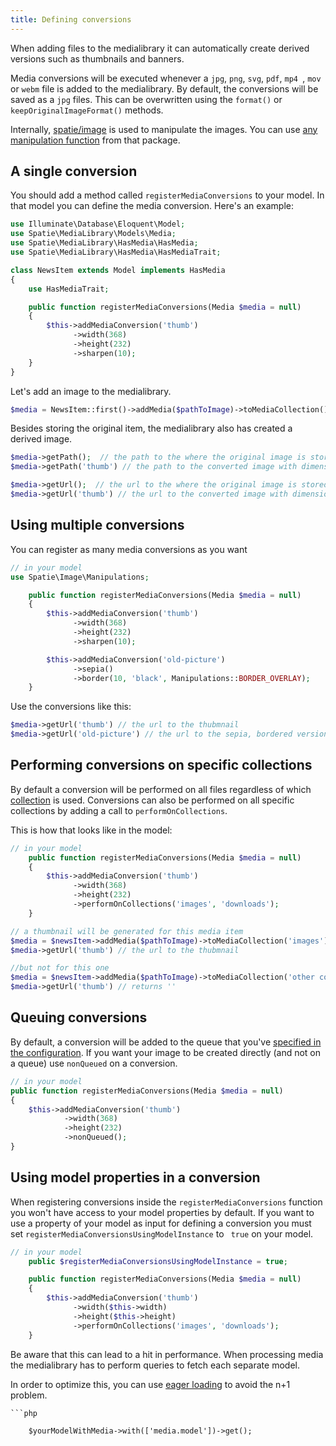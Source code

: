 ```yaml
---
title: Defining conversions
---
```


When adding files to the medialibrary it can automatically create derived versions such as thumbnails and banners.

Media conversions will be executed whenever  a `jpg`, `png`, `svg`, `pdf`, `mp4 `, `mov` or `webm` file is added to the medialibrary. By default, the conversions will be saved as a `jpg` files. This can be overwritten using the `format()` or `keepOriginalImageFormat()` methods.

Internally, [spatie/image](https://docs.spatie.be/image/v1/) is used to manipulate the images. You can use [any manipulation function](https://docs.spatie.be/image) from that package.

## A single conversion

You should add a method called `registerMediaConversions` to your model. In that model you can define the media conversion. Here's an example:

```php
use Illuminate\Database\Eloquent\Model;
use Spatie\MediaLibrary\Models\Media;
use Spatie\MediaLibrary\HasMedia\HasMedia;
use Spatie\MediaLibrary\HasMedia\HasMediaTrait;

class NewsItem extends Model implements HasMedia
{
    use HasMediaTrait;

    public function registerMediaConversions(Media $media = null)
    {
        $this->addMediaConversion('thumb')
              ->width(368)
              ->height(232)
              ->sharpen(10);
    }
}
```

Let's add an image to the medialibrary.

```php
$media = NewsItem::first()->addMedia($pathToImage)->toMediaCollection();
```

Besides storing the original item, the medialibrary also has created a derived image.

```php
$media->getPath();  // the path to the where the original image is stored
$media->getPath('thumb') // the path to the converted image with dimensions 368x232

$media->getUrl();  // the url to the where the original image is stored
$media->getUrl('thumb') // the url to the converted image with dimensions 368x232
```

## Using multiple conversions

You can register as many media conversions as you want

```php
// in your model
use Spatie\Image\Manipulations;

    public function registerMediaConversions(Media $media = null)
    {
        $this->addMediaConversion('thumb')
              ->width(368)
              ->height(232)
              ->sharpen(10);

        $this->addMediaConversion('old-picture')
              ->sepia()
              ->border(10, 'black', Manipulations::BORDER_OVERLAY);
    }
```

Use the conversions like this:

```php
$media->getUrl('thumb') // the url to the thubmnail
$media->getUrl('old-picture') // the url to the sepia, bordered version
```

## Performing conversions on specific collections

By default a conversion will be performed on all files regardless of which [collection](https://docs.spatie.be/laravel-medialibrary/v7/basic-usage/working-with-collections) is used.  Conversions can also be performed on all specific collections by adding a call to  `performOnCollections`.

This is how that looks like in the model:

```php
// in your model
    public function registerMediaConversions(Media $media = null)
    {
        $this->addMediaConversion('thumb')
              ->width(368)
              ->height(232)
              ->performOnCollections('images', 'downloads');
    }
```


```php
// a thumbnail will be generated for this media item
$media = $newsItem->addMedia($pathToImage)->toMediaCollection('images');
$media->getUrl('thumb') // the url to the thubmnail

//but not for this one
$media = $newsItem->addMedia($pathToImage)->toMediaCollection('other collection');
$media->getUrl('thumb') // returns ''
```

## Queuing conversions

By default, a conversion will be added to the queue that you've [specified in the configuration](https://docs.spatie.be/laravel-medialibrary/v7/installation-setup). If you want your image to be created directly (and not on a queue) use `nonQueued` on a conversion.

```php
// in your model
public function registerMediaConversions(Media $media = null)
{
    $this->addMediaConversion('thumb')
            ->width(368)
            ->height(232)
            ->nonQueued();
}
```


## Using model properties in a conversion

When registering conversions inside the `registerMediaConversions` function you won't have access to your model properties by default. If you want to use a property of your model as input for defining a conversion you must set `registerMediaConversionsUsingModelInstance` to `
true` on your model.

```php
// in your model
    public $registerMediaConversionsUsingModelInstance = true;

    public function registerMediaConversions(Media $media = null)
    {
        $this->addMediaConversion('thumb')
              ->width($this->width)
              ->height($this->height)
              ->performOnCollections('images', 'downloads');
    }
```

Be aware that this can lead to a hit in performance. When processing media the medialibrary has to perform queries to fetch each separate model.

In order to optimize this, you can use [eager loading](https://laravel.com/docs/5.7/eloquent-relationships#eager-loading) to avoid the n+1 problem.

```
```php

    $yourModelWithMedia->with(['media.model'])->get();

```
